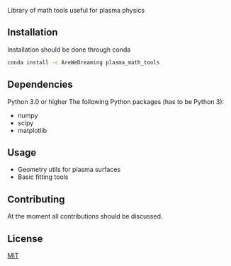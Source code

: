 Library of math tools useful for plasma physics

## Installation

Installation should be done through conda

```bash
conda install -c AreWeDreaming plasma_math_tools
```

## Dependencies
Python 3.0 or higher
The following Python packages (has to be Python 3):
* numpy
* scipy
* matplotlib

## Usage
* Geometry utils for plasma surfaces
* Basic fitting tools

## Contributing
At the moment all contributions should be discussed.

## License
[MIT](https://choosealicense.com/licenses/mit/)